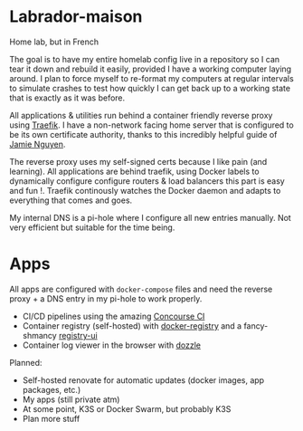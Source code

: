 # Labrador-maison
Home lab, but in French 

The goal is to have my entire homelab config live in a repository so I can tear it down and rebuild it easily, provided I have a working computer laying around. I plan to force myself to re-format my computers at regular intervals to simulate crashes to test how quickly I can get back up to a working state that is exactly as it was before.

All applications & utilities run behind a container friendly reverse proxy using [Traefik](https://doc.traefik.io/traefik/). I have a non-network facing home server that is configured to be its own certificate authority, thanks to this incredibly helpful guide of [Jamie Nguyen](https://jamielinux.com/docs/openssl-certificate-authority/sign-server-and-client-certificates.html).

The reverse proxy uses my self-signed certs because I like pain (and learning). All applications are behind traefik, using Docker labels to dynamically configure configure routers & load balancers this part is easy and fun !. Traefik continously watches the Docker daemon and adapts to everything that comes and goes.

My internal DNS is a pi-hole where I configure all new entries manually. Not very efficient but suitable for the time being.

# Apps

All apps are configured with `docker-compose` files and need the reverse proxy + a DNS entry in my pi-hole to work properly.  
    
- CI/CD pipelines using the amazing [Concourse CI](https://concourse-ci.org/docs.html)
- Container registry (self-hosted) with [docker-registry](https://docs.docker.com/registry/)  and a fancy-shmancy [registry-ui](https://github.com/Joxit/docker-registry-ui)
- Container log viewer in the browser with [dozzle](https://github.com/amir20/dozzle)


Planned:
- Self-hosted renovate for automatic updates (docker images, app packages, etc.)
- My apps (still private atm)
- At some point, K3S or Docker Swarm, but probably K3S
- Plan more stuff
